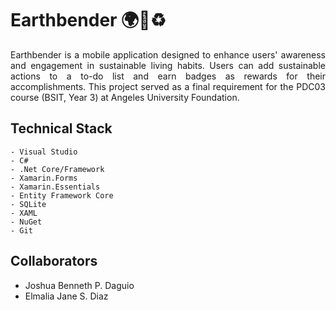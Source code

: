# Earthbender 🌍🌱♻️
<div style="text-align: justify"> Earthbender is a mobile application designed to enhance users' awareness and engagement in sustainable living habits. Users can add sustainable actions to a to-do list and earn badges as rewards for their accomplishments. This project served as a final requirement for the PDC03 course (BSIT, Year 3) at Angeles University Foundation. </div>

## Technical Stack
    - Visual Studio 
    - C#
    - .Net Core/Framework
    - Xamarin.Forms
    - Xamarin.Essentials
    - Entity Framework Core
    - SQLite
    - XAML
    - NuGet
    - Git

## Collaborators
- Joshua Benneth P. Daguio
- Elmalia Jane S. Diaz
